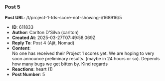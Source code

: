 ### Post 5
**Post URL**: /t/project-1-tds-score-not-showing-i/168916/5
- **ID**: 611833
- **Author**: Carlton D'Silva (carlton)
- **Created At**: 2025-03-27T07:49:58.069Z
- **Reply To**: Post 4 (Ajit, Nomad)
- **Content**:  
  No one has received their Project 1 scores yet. We are hoping to very soon announce preliminary results. (maybe in 24 hours or so). Depends how many bugs we get bitten by.
Kind regards
- **Reactions**: heart (1)
- **Post Number**: 5

